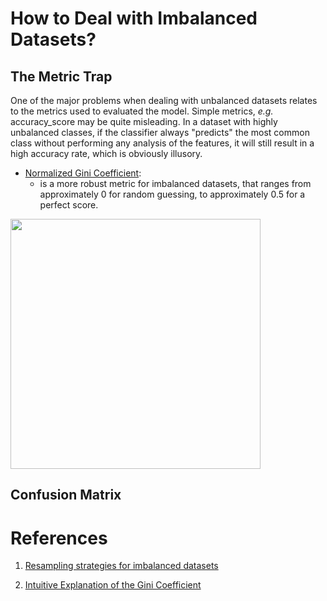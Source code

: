 # How to Deal with Imbalanced Datasets?

## The Metric Trap

One of the major problems when dealing with unbalanced datasets relates to the metrics used to evaluated the model. Simple metrics, *e.g.* accuracy_score may be quite misleading. In a dataset with highly unbalanced classes, if the classifier always "predicts" the most common class without performing any analysis of the features, it will still result in a high accuracy rate, which is obviously illusory.

* [Normalized Gini Coefficient](https://theblog.github.io/post/gini-coefficient-intuitive-explanation/#:~:text=The%20Normalized%20Gini%20coefficient%20is,could%20give%20you%20a%20better): 
    - is a more robust metric for imbalanced datasets, that ranges from approximately 0 for random guessing, to approximately 0.5 for a perfect score.

<img src="https://www.google.com/url?sa=i&url=https%3A%2F%2Fwww.x-mol.com%2Fpaper%2F5981156%3FrecommendPaper%3D604917&psig=AOvVaw292tPFeQ1w1oPN3D9WzGDw&ust=1613824874180000&source=images&cd=vfe&ved=0CAIQjRxqFwoTCNjC1qb89e4CFQAAAAAdAAAAABAD" align="center" width="400" heigth="200">

## Confusion Matrix

# References

1. [Resampling strategies for imbalanced datasets](https://www.kaggle.com/rafjaa/resampling-strategies-for-imbalanced-datasets/notebook)

1. [Intuitive Explanation of the Gini Coefficient](https://theblog.github.io/post/gini-coefficient-intuitive-explanation/#:~:text=The%20Normalized%20Gini%20coefficient%20is,could%20give%20you%20a%20better)